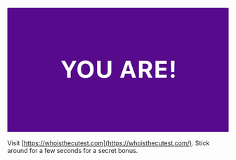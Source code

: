 <p align="center">
  <a href="https://whoisthecutest.com" target="_blank">
    <img src="./README-preview.png" alt="Who is the Cutest Homepage" width="560">
  </a>
</p>

Visit [https://whoisthecutest.com](https://whoisthecutest.com/). Stick around for a few seconds for a secret bonus.
